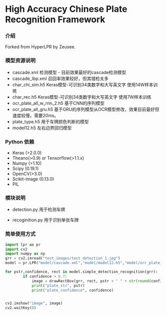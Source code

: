 # High Accuracy Chinese Plate Recognition Framework

### 介绍
Forked from HyperLPR by Zeusee. 

### 模型资源说明

+ cascade.xml  检测模型 - 目前效果最好的cascade检测模型
+ cascade_lbp.xml  召回率效果较好，但其错检太多
+ char_chi_sim.h5 Keras模型-可识别34类数字和大写英文字  使用14W样本训练 
+ char_rec.h5 Keras模型-可识别34类数字和大写英文字  使用7W样本训练 
+ ocr_plate_all_w_rnn_2.h5 基于CNN的序列模型
+ ocr_plate_all_gru.h5 基于GRU的序列模型从OCR模型修改，效果目前最好但速度较慢，需要20ms。
+ plate_type.h5 用于车牌颜色判断的模型
+ model12.h5 左右边界回归模型


### Python 依赖

+ Keras (>2.0.0)
+ Theano(>0.9) or Tensorflow(>1.1.x)
+ Numpy (>1.10)
+ Scipy (0.19.1)
+ OpenCV(>3.0)
+ Scikit-image (0.13.0)
+ PIL

### 模块说明

+ detection.py
用于检测车牌

+ recoginition.py
用于识别单张车牌

### 简单使用方式

```python
import lpr as pr
import cv2
import numpy as np
grr = cv2.imread("test_images/test_detection_1.jpg")
model = pr.LPR("model/cascade.xml","model/model12.h5","model/ocr_plate_all_gru.h5")

for pstr,confidence, rect in model.simple_detection_recognition(grr):
        if confidence > 0.7:
            image = drawRectBox(grr, rect, pstr + " " + str(round(confidence,3)))
            print("plate_str", pstr)
            print("plate_confidence", confidence)


cv2.imshow("image", image)
cv2.waitKey(0)

```

